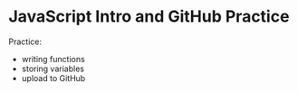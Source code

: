# JavaScript Intro and GitHub Practice

Practice: 
- writing functions 
- storing variables
- upload to GitHub
